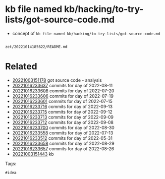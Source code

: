 # kb file named kb/hacking/to-try-lists/got-source-code.md

- concept of `kb file named kb/hacking/to-try-lists/got-source-code.md`

```
```

` zet/20221014185622/README.md `

# Related

- [20221003151178](/zet/20221003151178/README.md) got source code - analysis
- [20221016233637](/zet/20221016233637/README.md) commits for day of 2022-08-11
- [20221016233608](/zet/20221016233608/README.md) commits for day of 2022-07-20
- [20221016233606](/zet/20221016233606/README.md) commits for day of 2022-07-19
- [20221016233601](/zet/20221016233601/README.md) commits for day of 2022-07-15
- [20221016233716](/zet/20221016233716/README.md) commits for day of 2022-09-13
- [20221016233715](/zet/20221016233715/README.md) commits for day of 2022-09-12
- [20221016233713](/zet/20221016233713/README.md) commits for day of 2022-09-09
- [20221016233712](/zet/20221016233712/README.md) commits for day of 2022-09-08
- [20221016233700](/zet/20221016233700/README.md) commits for day of 2022-08-30
- [20221016233558](/zet/20221016233558/README.md) commits for day of 2022-07-13
- [20221016233512](/zet/20221016233512/README.md) commits for day of 2022-05-31
- [20221016233658](/zet/20221016233658/README.md) commits for day of 2022-08-29
- [20221016233657](/zet/20221016233657/README.md) commits for day of 2022-08-26
- [20221003151443](/zet/20221003151443/README.md) kb

Tags:

    #idea
